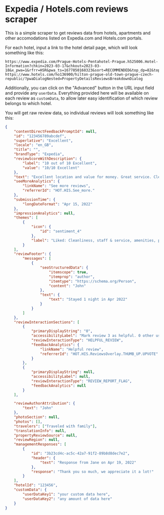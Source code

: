 # Expedia / Hotels.com reviews scraper

This is a simple scraper to get reviews data from hotels, apartments and other accomodations listed on Expedia.com and Hotels.com portals.

For each hotel, input a link to the hotel detail page, which will look something like this:

```raw
https://www.expedia.com/Prague-Hotels-Pentahotel-Prague.h525006.Hotel-Information?chkin=2023-03-17&chkout=2023-03-18&x_pwa=1&rfrr=HSR&pwa_ts=1677850168323&sort=RECOMMENDED&top_dp=82&top_cur=USD&userIntent=
https://www.hotels.com/ho136900/hilton-prague-old-town-prague-czech-republic/?pwaDialogNested=PropertyDetailsReviewsBreakdownDialog
```

Additionally, you can click on the "Advanced" button in the URL input field and provide any `userData`. Everything provided here will be available on each review as `customData`, to allow later easy identification of which review belongs to which hotel.

You will get raw review data, so individual reviews will look something like this:

```json
{
    "contentDirectFeedbackPromptId": null,
    "id": "123456789abcdef",
    "superlative": "Excellent",
    "locale": "en_GB",
    "title": "",
    "brandType": "Expedia",
    "reviewScoreWithDescription": {
        "label": "10 out of 10 Excellent",
        "value": "10/10 Excellent"
    },
    "text": "Excellent location and value for money. Great service. Clean. ",
    "seeMoreAnalytics": {
        "linkName": "See more reviews",
        "referrerId": "HOT.HIS.See_more."
    },
    "submissionTime": {
        "longDateFormat": "Apr 15, 2022"
    },
    "impressionAnalytics": null,
    "themes": [
        {
            "icon": {
                "id": "sentiment_4"
            },
            "label": "Liked: Cleanliness, staff & service, amenities, property conditions & facilities"
        }
    ],
    "reviewFooter": {
        "messages": [
            {
                "seoStructuredData": {
                    "itemscope": true,
                    "itemprop": "author",
                    "itemtype": "https://schema.org/Person",
                    "content": "John"
                },
                "text": {
                    "text": "Stayed 1 night in Apr 2022"
                }
            }
        ]
    },
    "reviewInteractionSections": [
        {
            "primaryDisplayString": "0",
            "accessibilityLabel": "Mark review 3 as helpful. 0 other users found review 3 helpful.",
            "reviewInteractionType": "HELPFUL_REVIEW",
            "feedbackAnalytics": {
                "linkName": "Helpful review",
                "referrerId": "HOT.HIS.ReviewsOverlay.THUMB_UP.UPVOTE"
            }
        },
        {
            "primaryDisplayString": null,
            "accessibilityLabel": null,
            "reviewInteractionType": "REVIEW_REPORT_FLAG",
            "feedbackAnalytics": null
        }
    ],

    "reviewAuthorAttribution": {
        "text": "John"
    },
    "photoSection": null,
    "photos": [],
    "travelers": ["Traveled with family"],
    "translationInfo": null,
    "propertyReviewSource": null,
    "reviewRegion": null,
    "managementResponses": [
        {
            "id": "3b23cd4c-ac5c-42a7-91f2-89b8d8dec7e2",
            "header": {
                "text": "Response from Jane on Apr 19, 2022"
            },
            "response": "Thank you so much, we appreciate it a lot!"
        }
    ],
    "hotelId": "123456",
    "customData": {
        "userDataKey1": "your custom data here",
        "userDataKey2": "any amount of data here"
    }
}
```
